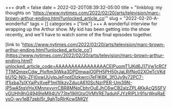 +++draft = falsedate = 2022-02-20T08:39:32-05:00title = "linkblog: my thoughts on 'https://www.nytimes.com/2022/02/20/arts/television/marc-brown-arthur-ending.html?unlocked_article_co'"slug = "2022-02-20-A-wonderful"tags = []categories = ["link"]+++A wonderful interview for wrapping up the Arthur show. My kid has been getting into the show recently, and we'll have to watch some of the final episodes together. [link to 'https://www.nytimes.com/2022/02/20/arts/television/marc-brown-arthur-ending.html?unlocked_article_co'](https://www.nytimes.com/2022/02/20/arts/television/marc-brown-arthur-ending.html?unlocked_article_code=AAAAAAAAAAAAAAAACEIPuomT1JKd6J17Vw1cRCfTTMQmqxCdw_PIxftm3iWka3DPDmwaiO0PH5PH50rJaLRifNo02XOeTcVKdbU1Q-N0i-ZFI0xwUUylpJeFnptDIzkwrcj7eFIK6K_3fOJy9y72PC7-If1jxba7slXYajPvXveP1ml1IlkzvZducA610ScNzrPER-Um39N-iP5wA5tqVHxXMnnxyvrrCBR8MNqCbhrOuEJhC6wCB2alzZPL4KkAcQ5SFVvGUHh9hG4949leM94UV73te19iIIGtxOVMVRE7aduhFJYzRIPLlr91srWrqRaEysO-wv1eB7zebI5r_9ahTpRIrKcwSMQY